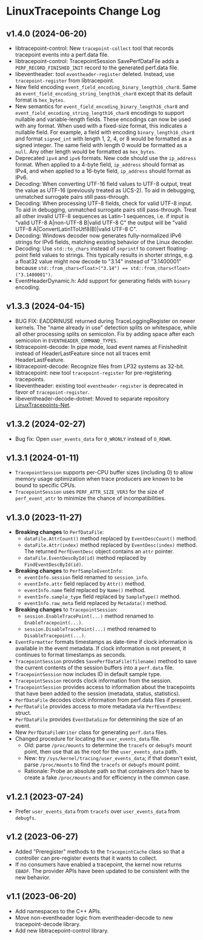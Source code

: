# LinuxTracepoints Change Log

## v1.4.0 (2024-06-20)

- libtracepoint-control: New `tracepoint-collect` tool that records tracepoint
  events into a perf.data file.
- libtracepoint-control: TracepointSession SavePerfDataFile adds a
  `PERF_RECORD_FINISHED_INIT` record to the generated perf.data file.
- libeventheader: tool `eventheader-register` deleted. Instead, use
  `tracepoint-register` from libtracepoint.
- New field encoding `event_field_encoding_binary_length16_char8`. Same as
  `event_field_encoding_string_length16_char8` except that its default format
  is `hex_bytes`.
- New semantics for `event_field_encoding_binary_length16_char8` and
  `event_field_encoding_string_length16_char8` encodings to support nullable
  and variable-length fields. These encodings can now be used with any format.
  When used with a fixed-size format, this indicates a nullable field. For
  example, a field with encoding `binary_length16_char8` and format
  `signed_int` with length 1, 2, 4, or 8 would be formatted as a signed
  integer. The same field with length 0 would be formatted as a `null`. Any
  other length would be formatted as `hex_bytes`.
- Deprecated `ipv4` and `ipv6` formats. New code should use the `ip_address`
  format. When applied to a 4-byte field, `ip_address` should format as IPv4,
  and when applied to a 16-byte field, `ip_address` should format as IPv6.
- Decoding: When converting UTF-16 field values to UTF-8 output, treat the
  value as UTF-16 (previously treated as UCS-2). To aid in debugging, unmatched
  surrogate pairs still pass-through.
- Decoding: When processing UTF-8 fields, check for valid UTF-8 input. To aid
  in debugging, unmatched surrogate pairs still pass-through. Treat all other
  invalid UTF-8 sequences as Latin-1 sequences, i.e. if input is
  "valid UTF-8 A|non-UTF-8 B|valid UTF-8 C" the output will be
  "valid UTF-8 A|ConvertLatin1ToUtf8(B)|valid UTF-8 C".
- Decoding: Windows decoder now generates fully-normalized IPv6 strings for
  IPv6 fields, matching existing behavior of the Linux decoder.
- Decoding: Use `std::to_chars` instead of `snprintf` to convert floating-point
  field values to strings. This typically results in shorter strings, e.g. a
  float32 value might now decode to "3.14" instead of "3.1400001" because
  `std::from_chars<float>("3.14") == std::from_chars<float>("3.1400001")`.
- EventHeaderDynamic.h: Add support for generating fields with  `binary`
  encoding.

## v1.3.3 (2024-04-15)

- BUG FIX: EADDRINUSE returned during TraceLoggingRegister on newer kernels.
  The "name already in use" detection splits on whitespace, while all other
  processing splits on semicolon. Fix by adding space after each semicolon
  in `EVENTHEADER_COMMAND_TYPES`.
- libtracepoint-decode: In pipe mode, load event names at FinishedInit instead
  of HeaderLastFeature since not all traces emit HeaderLastFeature.
- libtracepoint-decode: Recognize files from LP32 systems as 32-bit.
- libtracepoint: new tool `tracepoint-register` for pre-registering
  tracepoints.
- libeventheader: existing tool `eventheader-register` is deprecated in
  favor of `tracepoint-register`.
- libeventheader-decode-dotnet: Moved to separate repository
  [LinuxTracepoints-Net](https://github.com/microsoft/LinuxTracepoints-Net).

## v1.3.2 (2024-02-27)

- Bug fix: Open `user_events_data` for `O_WRONLY` instead of `O_RDWR`.

## v1.3.1 (2024-01-11)

- `TracepointSession` supports per-CPU buffer sizes (including 0) to allow
  memory usage optimization when trace producers are known to be bound to
  specific CPUs.
- `TracepointSession` uses `PERF_ATTR_SIZE_VER3` for the size of
  `perf_event_attr` to minimize the chance of incompatibilities.

## v1.3.0 (2023-11-27)

- **Breaking changes** to `PerfDataFile`:
  - `dataFile.AttrCount()` method replaced by `EventDescCount()` method.
  - `dataFile.Attr(index)` method replaced by `EventDesc(index)` method.
    The returned `PerfEventDesc` object contains an `attr` pointer.
  - `dataFile.EventDescById(id)` method replaced by `FindEventDescById(id)`.
- **Breaking changes** to `PerfSampleEventInfo`:
  - `eventInfo.session` field renamed to `session_info`.
  - `eventInfo.attr` field replaced by `Attr()` method.
  - `eventInfo.name` field replaced by `Name()` method.
  - `eventInfo.sample_type` field replaced by `SampleType()` method.
  - `eventInfo.raw_meta` field replaced by `Metadata()` method.
- **Breaking changes** to `TracepointSession`:
  - `session.EnableTracePoint(...)` method renamed to `EnableTracepoint(...)`.
  - `session.DisableTracePoint(...)` method renamed to `DisableTracepoint(...)`.
- `EventFormatter` formats timestamps as date-time if clock information is
  available in the event metadata. If clock information is not present, it
  continues to format timestamps as seconds.
- `TracepointSession` provides `SavePerfDataFile(filename)` method to save
  the current contents of the session buffers into a `perf.data` file.
- `TracepointSession` now includes ID in default sample type.
- `TracepointSession` records clock information from the session.
- `TracepointSession` provides access to information about the tracepoints
   that have been added to the session (metadata, status, statistics).
- `PerfDataFile` decodes clock information from perf.data files if present.
- `PerfDataFile` provides access to more metadata via `PerfEventDesc` struct.
- `PerfDataFile` provides `EventDataSize` for determining the size of an event.
- New `PerfDataFileWriter` class for generating `perf.data` files.
- Changed procedure for locating the `user_events_data` file.
  - Old: parse `/proc/mounts` to determine the `tracefs` or `debugfs` mount
    point, then use that as the root for the `user_events_data` path.
  - New: try `/sys/kernel/tracing/user_events_data`; if that doesn't exist,
    parse `/proc/mounts` to find the `tracefs` or `debugfs` mount point.
  - Rationale: Probe an absolute path so that containers don't have to
    create a fake `/proc/mounts` and for efficiency in the common case.

## v1.2.1 (2023-07-24)

- Prefer `user_events_data` from `tracefs` over `user_events_data` from
  `debugfs`.

## v1.2 (2023-06-27)

- Added "Preregister" methods to the `TracepointCache` class so that a
  controller can pre-register events that it wants to collect.
- If no consumers have enabled a tracepoint, the kernel now returns `EBADF`.
  The provider APIs have been updated to be consistent with the new behavior.

## v1.1 (2023-06-20)

- Add namespaces to the C++ APIs.
- Move non-eventheader logic from eventheader-decode to new tracepoint-decode
  library.
- Add new libtracepoint-control library.
